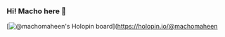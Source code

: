 ### Hi! Macho here 👋



[![@machomaheen's Holopin board](https://holopin.io/api/user/board?user=machomaheen)](https://holopin.io/@machomaheen 

<!--
**MachoMaheen/MachoMaheen** is a ✨ _special_ ✨ repository because its `README.md` (this file) appears on your GitHub profile.

Here are some ideas to get you started:

- 🔭 I’m currently working on ...
- 🌱 I’m currently learning ...
- 👯 I’m looking to collaborate on ...
- 🤔 I’m looking for help with ...
- 💬 Ask me about ...
- 📫 How to reach me: ...
- 😄 Pronouns: ...
- ⚡ Fun fact: ...
-->
